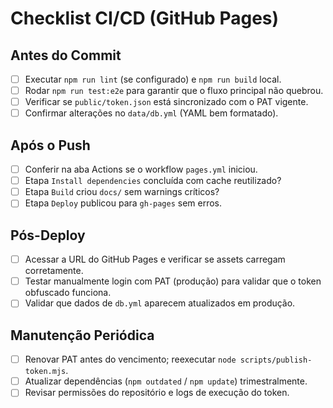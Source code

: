 # Checklist CI/CD (GitHub Pages)

## Antes do Commit
- [ ] Executar `npm run lint` (se configurado) e `npm run build` local.
- [ ] Rodar `npm run test:e2e` para garantir que o fluxo principal não quebrou.
- [ ] Verificar se `public/token.json` está sincronizado com o PAT vigente.
- [ ] Confirmar alterações no `data/db.yml` (YAML bem formatado).

## Após o Push
- [ ] Conferir na aba Actions se o workflow `pages.yml` iniciou.
- [ ] Etapa `Install dependencies` concluída com cache reutilizado?
- [ ] Etapa `Build` criou `docs/` sem warnings críticos?
- [ ] Etapa `Deploy` publicou para `gh-pages` sem erros.

## Pós-Deploy
- [ ] Acessar a URL do GitHub Pages e verificar se assets carregam corretamente.
- [ ] Testar manualmente login com PAT (produção) para validar que o token obfuscado funciona.
- [ ] Validar que dados de `db.yml` aparecem atualizados em produção.

## Manutenção Periódica
- [ ] Renovar PAT antes do vencimento; reexecutar `node scripts/publish-token.mjs`.
- [ ] Atualizar dependências (`npm outdated` / `npm update`) trimestralmente.
- [ ] Revisar permissões do repositório e logs de execução do token.
